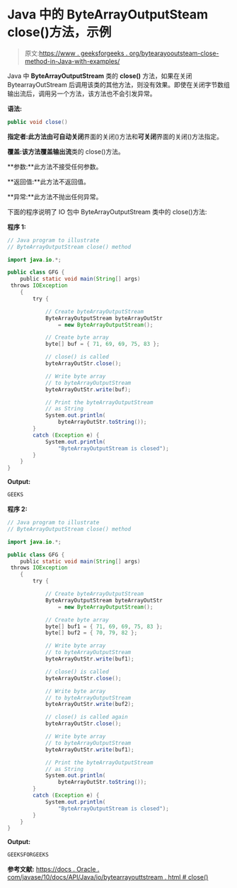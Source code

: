 # Java 中的 ByteArrayOutputSteam close()方法，示例

> 原文:[https://www . geeksforgeeks . org/bytearayooutsteam-close-method-in-Java-with-examples/](https://www.geeksforgeeks.org/bytearrayoutputsteam-close-method-in-java-with-examples/)

Java 中 **ByteArrayOutputStream** 类的 **close()** 方法，如果在关闭 BytearrayOutStream 后调用该类的其他方法，则没有效果。即使在关闭字节数组输出流后，调用另一个方法，该方法也不会引发异常。

**语法:**

```java
public void close()

```

**指定者:**此方法由**可自动关闭**界面的关闭()方法和**可关闭**界面的关闭()方法指定。

**覆盖:**该方法覆盖**输出流**类的 close()方法。

**参数:**此方法不接受任何参数。

**返回值:**此方法不返回值。

**异常:**此方法不抛出任何异常。

下面的程序说明了 IO 包中 ByteArrayOutputStream 类中的 close()方法:

**程序 1:**

```java
// Java program to illustrate
// ByteArrayOutputStream close() method

import java.io.*;

public class GFG {
    public static void main(String[] args)
 throws IOException
    {
        try {

            // Create byteArrayOutputStream
            ByteArrayOutputStream byteArrayOutStr
                = new ByteArrayOutputStream();

            // Create byte array
            byte[] buf = { 71, 69, 69, 75, 83 };

            // close() is called
            byteArrayOutStr.close();

            // Write byte array
            // to byteArrayOutputStream
            byteArrayOutStr.write(buf);

            // Print the byteArrayOutputStream
            // as String
            System.out.println(
                byteArrayOutStr.toString());
        }
        catch (Exception e) {
            System.out.println(
                "ByteArrayOutputStream is closed");
        }
    }
}
```

**Output:**

```java
GEEKS

```

**程序 2:**

```java
// Java program to illustrate
// ByteArrayOutputStream close() method

import java.io.*;

public class GFG {
    public static void main(String[] args)
 throws IOException
    {
        try {

            // Create byteArrayOutputStream
            ByteArrayOutputStream byteArrayOutStr
                = new ByteArrayOutputStream();

            // Create byte array
            byte[] buf1 = { 71, 69, 69, 75, 83 };
            byte[] buf2 = { 70, 79, 82 };

            // Write byte array
            // to byteArrayOutputStream
            byteArrayOutStr.write(buf1);

            // close() is called
            byteArrayOutStr.close();

            // Write byte array
            // to byteArrayOutputStream
            byteArrayOutStr.write(buf2);

            // close() is called again
            byteArrayOutStr.close();

            // Write byte array
            // to byteArrayOutputStream
            byteArrayOutStr.write(buf1);

            // Print the byteArrayOutputStream
            // as String
            System.out.println(
                byteArrayOutStr.toString());
        }
        catch (Exception e) {
            System.out.println(
                "ByteArrayOutputStream is closed");
        }
    }
}
```

**Output:**

```java
GEEKSFORGEEKS

```

**参考文献:**
[https://docs . Oracle . com/javase/10/docs/API/Java/io/bytearrayouttstream . html # close()](https://docs.oracle.com/javase/10/docs/api/java/io/ByteArrayOutputStream.html#close())